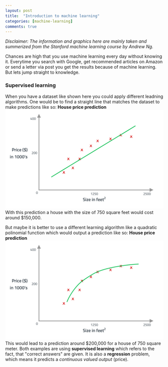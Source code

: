 ```yaml
---
layout: post
title:  "Introduction to machine learning"
categories: [machine-learning]
comments: true
---
```


*Disclaimer: The information and graphics here are mainly taken and summerized from the Stanford machine learning course by Andrew Ng.*

Chances are high that you use machine learning every day without knowing it. Everytime you search with Google, get recommended articles on Amazon or send a letter via post you get the results because of machine learning. But lets jump straight to knowledge.

### Supervised learning

When you have a dataset like shown here you could apply different leadning algorithms. One would be to find a straight line that matches the dataset to make predictions like so:
<strong class="img-headline">House price prediction</strong>
![](/img/posts/machine-learning/algorithm-1.png)
With this prediction a house with the size of 750 square feet would cost around $150,000.

But maybe it is better to use a different learning algorithm like a quadratic polinomial function which would output a prediction like so:
<strong class="img-headline">House price prediction</strong>
![](/img/posts/machine-learning/algorithm-2.png)
This would lead to a prediction around $200,000 for a house of 750 square meter. Both examples are using **supervised learning** which refers to the fact, that "correct answers" are given. It is also a **regression** problem, which means it predicts a _continuous valued output_ (price).

